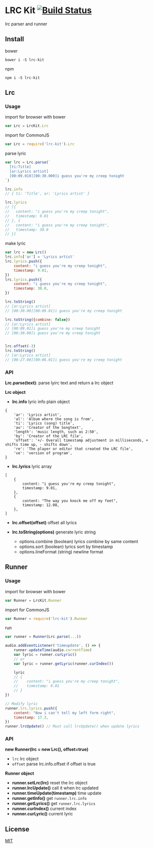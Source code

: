 # LRC Kit [![Build Status](https://img.shields.io/circleci/project/weirongxu/lrc-kit/master.svg)](https://circleci.com/gh/weirongxu/lrc-kit)
lrc parser and runner

## Install
bower
```shell
bower i -S lrc-kit
```

npm
```shell
npm i -S lrc-kit
```

## Lrc

### Usage
import for browser with bower
```javascript
var Lrc = LrcKit.Lrc
```

import for CommonJS
```javascript
var Lrc = require('lrc-kit').Lrc
```

parse lyric
```javascript
var lrc = Lrc.parse(`
  [ti:Title]
  [ar:Lyrics artist]
  [00:09.010][00:30.000]i guess you're my creep tonight
`)

lrc.info
// { ti: 'Title', ar: 'Lyrics artist' }

lrc.lyrics
// [{
//   content: "i guess you're my creep tonight",
//   timestamp: 9.01
// }, {
//   content: "i guess you're my creep tonight",
//   timestamp: 30.0
// }]
```

make lyric
```javascript
var lrc = new Lrc()
lrc.info['ar'] = 'Lyrics artist'
lrc.lyrics.push({
    content: "i guess you're my creep tonight",
    timestamp: 9.01,
})
lrc.lyrics.push({
    content: "i guess you're my creep tonight",
    timestamp: 30.0,
})

lrc.toString()
// [ar:Lyrics artist]
// [00:30.00][00:09.01]i guess you're my creep tonight

lrc.toString({combine: false})
// [ar:Lyrics artist]
// [00:09.01]i guess you're my creep tonight
// [00:30.00]i guess you're my creep tonight


lrc.offset(-3)
lrc.toString()
// [ar:Lyrics artist]
// [00:27.00][00:06.01]i guess you're my creep tonight

```

### API

**Lrc.parse(text)**: 
parse lyirc text and return a lrc object

**Lrc object**

 - **lrc.info**
    lyric info plain object  
```
{
    'ar': 'Lyrics artist',
    'al': 'Album where the song is from',
    'ti': 'Lyrics (song) title',
    'au': 'Creator of the Songtext',
    'length': 'music length, such as 2:50',
    'by': 'Creator of the LRC file',
    'offset': '+/- Overall timestamp adjustment in milliseconds, + shifts time up, - shifts down',
    're': 'The player or editor that created the LRC file',
    've': 'version of program',
}
```

- **lrc.lyrics**
    lyric array
```
[
    {
        content: "i guess you're my creep tonight",
        timestamp: 9.01,
    },
    {
        content: "The way you knock me off my feet",
        timestamp: 12.08,
    },
]
```

- **lrc.offset(offset)**
    offset all lyrics

- **lrc.toString(options)**
    generate lyric string
    - options.combine (boolean) lyrics combine by same content
    - options.sort (boolean) lyrics sort by timestamp
    - options.lineFormat (string) newline format

## Runner

### Usage
import for browser with bower
```javascript
var Runner = LrcKit.Runner
```

import for CommonJS
```javascript
var Runner = require('lrc-kit').Runner
```

run
```javascript
var runner = Runner(Lrc.parse(...))

audio.addEventListener('timeupdate', () => {
    runner.updateTime(audio.currentTime)
    var lyric = runner.curLyric()
    // or
    var lyric = runner.getLyric(runner.curIndex())

    lyric
    // {
    //    content: "i guess you're my creep tonight",
    //    timestamp: 9.01
    // }
})

// Modify lyric
runner.lrc.lyrics.push({
    content: "Now i can't tell my left form right",
    timestamp: 17.3,
})
runner.lrcUpdate() // Must call lrcUpdate() when update lyrics
```

### API

**new Runner(lrc = new Lrc(), offset=true)**
- `lrc` lrc object
- `offset` parse lrc.info.offset if offset is true

**Runner object**
- **runner.setLrc(lrc)** reset the lrc object
- **runner.lrcUpdate()** call it when lrc updated
- **runner.timeUpdate(timestamp)** time update
- **runner.getInfo()** get `runner.lrc.info`
- **runner.getLyrics()** get `runner.lrc.lyrics`
- **runner.curIndex()** current index
- **runner.curLyric()** current lyric

## License

[MIT](./LICENSE)
